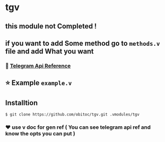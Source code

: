 # tgv
## this module not Completed !
## if you want to add Some method go to `methods.v` file and add What you want
### :link: [Telegram Api Reference](https://core.telegram.org/bots/api)
## :star: Example `example.v`
## Installtion
```console
$ git clone https://github.com/obitoc/tgv.git .vmodules/tgv
```
### :heart: use v doc for gen ref ( You can see telegram api ref and know the opts you can put )
